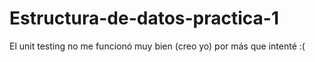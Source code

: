 # Estructura-de-datos-practica-1
El unit testing no me funcionó muy bien (creo yo) por más que intenté :(

